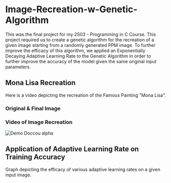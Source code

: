 # Image-Recreation-w-Genetic-Algorithm

This was the final project for my 2S03 - Programming in C Course. This project required us to create a genetic algorithm for the recreation of a given image starting from a randomly generated PPM image.
To further improve the efficacy of this algorithm, we applied an Exponentially Decaying Adaptive Learning Rate to the Genetic Algorithm in order to further improve the accuracy of the model given the same original input parameters.

## Mona Lisa Recreation
Here is a video depicting the recreation of the Famous Painting "Mona Lisa".

### Original & Final Image

### Video of Image Recreation
![Demo Doccou alpha](https://j.gifs.com/oQDJnY.gif)

## Application of Adaptive Learning Rate on Training Accuracy
Graph depicting the efficacy of various adaptive learning rates on a given input image.
